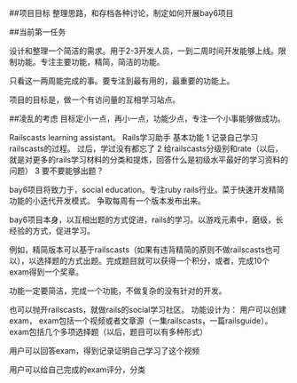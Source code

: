 ##项目目标
整理思路，和存档各种讨论，制定如何开展bay6项目

##当前第一任务

设计和整理一个简洁的需求。用于2-3开发人员，一到二周时间开发能够上线。限制功能。专注主要功能，精简，简洁的功能。

只看这一两周能完成的事。要专注到最有用的，最重要的功能上。

项目的目标是，做一个有访问量的互相学习站点。 


##凌乱的考虑
目标定小一点，再小一点，功能少点，专注一个小事能够做成功。

Railscasts learning assistant。 Rails学习助手
基本功能
 1 记录自己学习railscasts的过程。 过后，学过没有都忘了
 2 给railscasts分级别和rate（以后，就是对更多的rails学习材料的分类和提炼，回答什么是初级水平最好的学习资料的问题）
 3 要不要能够出题？


bay6项目将致力于，social education。专注ruby rails行业。菜于快速开发精简功能的小迭代开发模式。 争取每周有一个版本发布出来。

bay6项目本身，以互相出题的方式促进，rails的学习。以游戏元素中，磨级，长经验的方式，促进学习。 

例如，精简版本可以基于railscasts（如果有违背精简的原则不做railscasts也可以），以选择题的方式出题。完成题目就可以获得一个积分，或者，完成10个exam得到一个奖章。

功能一定要简洁，完成一个功能，不做复杂的没有针对的开发。

也可以抛开railscasts，就做rails的social学习社区。 功能设计为：
用户可以创建exam， exam包括一个视频或者文章源（一集railscasts，一篇railsguide）。exam包括几个多项选择题（以后，题目可以有多种形式）

用户可以回答exam，得到记录证明自己学习了这个视频

用户可以给自己完成的exam评分，分类
